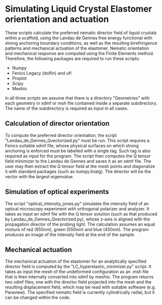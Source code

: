 # Simulating Liquid Crystal Elastomer orientation and actuation
These scripts calculate the preferred nematic director field of liquid crystals within a scaffold, using the Landau de Gennes free energy functional with strong anchoring boundary conditions, as well as the resulting birefringence patterns and mechanical actuation of the elastomer. Nematic orientation and mechanical response are computed using the Finite Elements method. Therefore, the following packages are required to run these scripts:

- Numpy
- Fenics Legacy (dolfin) and ufl
- Proplot
- Scipy
- Meshio

In all three scripts we assume that there is a directory "Geometries" with each geometry in xdmf or msh file contained inside a separate subdirectory. The name of the subdirectory is required as input in all cases. 
## Calculation of director orientation ##

To compute the preferred director orientation, the script "Landau_de_Gennes_Qvectorized.py" must be run. This script requires a Fenics suitable xdmf file, whose physical surfaces on which strong anchoring is enforced must be labelled with a single tag. Such tag is also required as input for the program. The script then computes the Q tensor field minimizer to the Landau de Gennes and saves it as an xdmf file.  The user may then extract the Q tensor field at the mesh points and diagonalize it with standard packages (such as numpy.linalg). The director will be the vector with the largest eigenvalue.

## Simulation of optical experiments ##

The script "optical_intensity_jones.py" simulates the intensity field of an optical microscopy experiment with orthogonal polarizer and analyzer. It takes as input an xdmf file with the Q tensor solution (such as that produced by Landau_de_Gennes_Qvectorized.py), whose z-axis is aligned with the propagation director of the probing light. The calculation assumes an equal mixture of red (650nm), green (550nm) and blue (450nm). The program produces an image of the intensity field at the end of the sample. 


## Mechanical actuation ##

The mechanical actuation of the elastomer for an analytically specified director field is computed by the "LC_hyperelastic_minimizer.py" script. It takes as input the mesh of the undeformed configuration as an .msh file that is then internally converted into xdmf by meshio. The program returns two xdmf files; one with the director field projected into the mesh and the resulting displacement field, which may be read with suitable software (e.g. Paraview). The specified nematic field is currently cylindrically radial, but it can be changed within the code. 
